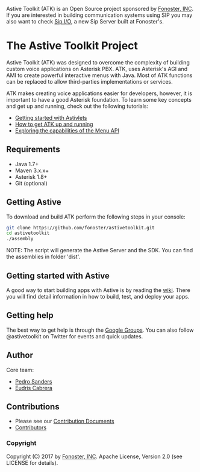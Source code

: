 Astive Toolkit (ATK) is an Open Source project sponsored by [Fonoster, INC](https://fonoster.com). If you are interested in building communication systems using SIP you may also want to check [Sip I/O](https://https://github.com/psanders/sip.io), a new Sip Server built at Fonoster's.

# The Astive Toolkit Project 

Astive Toolkit (ATK) was designed to overcome the complexity of building custom voice applications on Asterisk PBX. ATK, uses Asterisk's AGI and AMI to create powerful interactive menus with Java. Most of ATK functions can be replaced to allow third-parties implementations or services.

ATK makes creating voice applications easier for developers, however, it is important to have a good Asterisk foundation. To learn some key concepts and get up and running, check out the following tutorials:

* [Getting started with Astivlets](https://github.com/fonoster/astivetoolkit/wiki/Tutorial:-Getting-Started-With-Astivlets)
* [How to get ATK up and running](https://github.com/fonoster/astivetoolkit/wiki/Tutorial:-How-to-get-ATK-up-and-running)
* [Exploring the capabilities of the Menu API](https://github.com/fonoster/astivetoolkit/wiki/Tutorial:-Exploring-the-capabilities-of-the-Menu-API)

## Requirements

* Java 1.7+
* Maven 3.x.x+
* Asterisk 1.8+
* Git (optional)

## Getting Astive

To download and build ATK perform the following steps in your console:

```bash
git clone https://github.com/fonoster/astivetoolkit.git
cd astivetoolkit
./assembly
```

NOTE: The script will generate the Astive Server and the SDK. You can find the assemblies in folder 'dist'.

## Getting started with Astive

A good way to start building apps with Astive is by reading the [wiki](https://github.com/fonoster/astivetoolkit/wiki/GuideHelloWorldTutorial). There you will find detail information in how to build, test, and deploy your apps.

## Getting help

The best way to get help is through the [Google Groups](http://bit.ly/13KGLyx). You can also follow @astivetoolkit on Twitter for events and quick updates.

## Author

Core team:

* [Pedro Sanders](https://github.com/psanders)
* [Eudris Cabrera](https://github.com/ecabrerar)

## Contributions
* Please see our [Contribution Documents](https://raw.githubusercontent.com/fonoster/astivetoolkit/master/CONTRIBUTORS) 
* [Contributors](https://github.com/fonoster/astivetoolkit/contributors)

### Copyright

Copyright (C) 2017 by [Fonoster, INC](https://fonoster.com). Apache License, Version 2.0 (see LICENSE for details).
